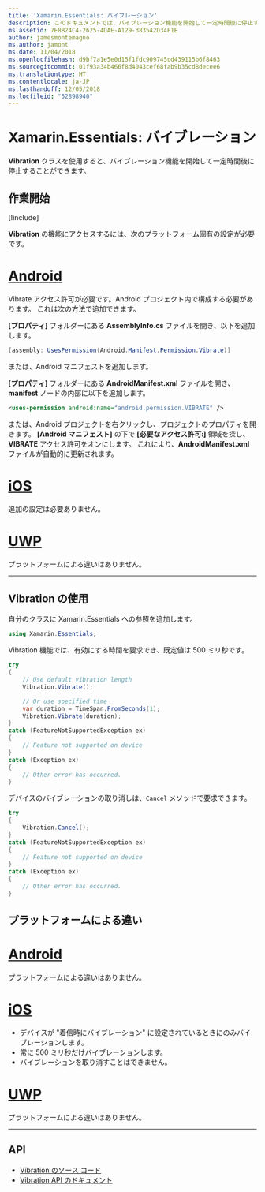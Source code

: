 ```yaml
---
title: 'Xamarin.Essentials: バイブレーション'
description: このドキュメントでは、バイブレーション機能を開始して一定時間後に停止することができる Xamarin.Essentials の Vibration クラスについて説明します。
ms.assetid: 7E8B24C4-2625-4DAE-A129-383542D34F1E
author: jamesmontemagno
ms.author: jamont
ms.date: 11/04/2018
ms.openlocfilehash: d9bf7a1e5e0d15f1fdc909745cd439115b6f8463
ms.sourcegitcommit: 01f93a34b466f8d4043cef68fab9b35cd8decee6
ms.translationtype: HT
ms.contentlocale: ja-JP
ms.lasthandoff: 12/05/2018
ms.locfileid: "52898940"
---
```

# <a name="xamarinessentials-vibration"></a>Xamarin.Essentials: バイブレーション

**Vibration** クラスを使用すると、バイブレーション機能を開始して一定時間後に停止することができます。

## <a name="get-started"></a>作業開始

[!include[](~/essentials/includes/get-started.md)]

**Vibration** の機能にアクセスするには、次のプラットフォーム固有の設定が必要です。

# <a name="androidtabandroid"></a>[Android](#tab/android)

Vibrate アクセス許可が必要です。Android プロジェクト内で構成する必要があります。 これは次の方法で追加できます。

**[プロパティ]** フォルダーにある **AssemblyInfo.cs** ファイルを開き、以下を追加します。

```csharp
[assembly: UsesPermission(Android.Manifest.Permission.Vibrate)]
```

または、Android マニフェストを追加します。

**[プロパティ]** フォルダーにある **AndroidManifest.xml** ファイルを開き、**manifest** ノードの内部に以下を追加します。

```xml
<uses-permission android:name="android.permission.VIBRATE" />
```

または、Android プロジェクトを右クリックし、プロジェクトのプロパティを開きます。 **[Android マニフェスト]** の下で **[必要なアクセス許可:]** 領域を探し、**VIBRATE** アクセス許可をオンにします。 これにより、**AndroidManifest.xml** ファイルが自動的に更新されます。

# <a name="iostabios"></a>[iOS](#tab/ios)

追加の設定は必要ありません。

# <a name="uwptabuwp"></a>[UWP](#tab/uwp)

プラットフォームによる違いはありません。

-----

## <a name="using-vibration"></a>Vibration の使用

自分のクラスに Xamarin.Essentials への参照を追加します。

```csharp
using Xamarin.Essentials;
```

Vibration 機能では、有効にする時間を要求でき、既定値は 500 ミリ秒です。

```csharp
try
{
    // Use default vibration length
    Vibration.Vibrate();

    // Or use specified time
    var duration = TimeSpan.FromSeconds(1);
    Vibration.Vibrate(duration);
}
catch (FeatureNotSupportedException ex)
{
    // Feature not supported on device
}
catch (Exception ex)
{
    // Other error has occurred.
}
```

デバイスのバイブレーションの取り消しは、`Cancel` メソッドで要求できます。

```csharp
try
{
    Vibration.Cancel();
}
catch (FeatureNotSupportedException ex)
{
    // Feature not supported on device
}
catch (Exception ex)
{
    // Other error has occurred.
}
```

## <a name="platform-differences"></a>プラットフォームによる違い

# <a name="androidtabandroid"></a>[Android](#tab/android)

プラットフォームによる違いはありません。

# <a name="iostabios"></a>[iOS](#tab/ios)

* デバイスが "着信時にバイブレーション" に設定されているときにのみバイブレーションします。
* 常に 500 ミリ秒だけバイブレーションします。
* バイブレーションを取り消すことはできません。

# <a name="uwptabuwp"></a>[UWP](#tab/uwp)

プラットフォームによる違いはありません。

-----

## <a name="api"></a>API

- [Vibration のソース コード](https://github.com/xamarin/Essentials/tree/master/Xamarin.Essentials/Vibration)
- [Vibration API のドキュメント](xref:Xamarin.Essentials.Vibration)
